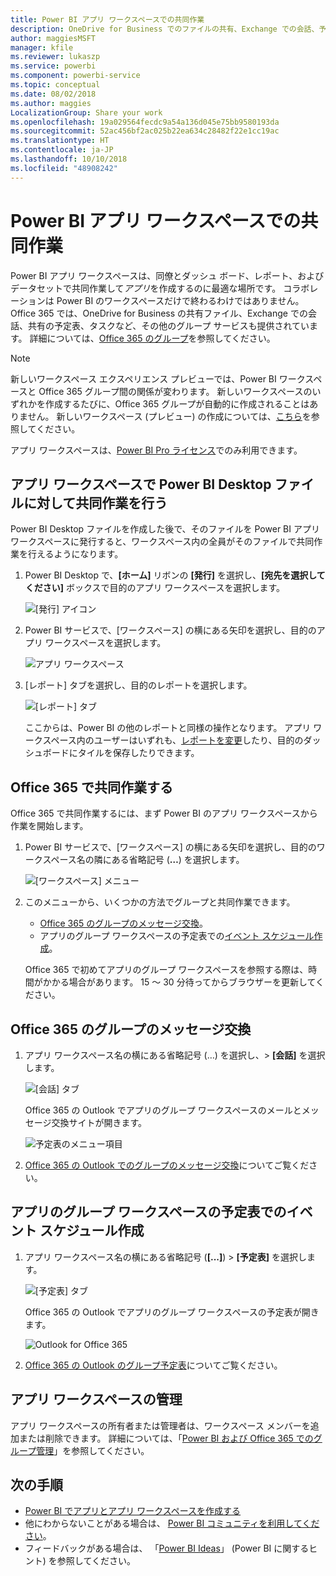 ```yaml
---
title: Power BI アプリ ワークスペースでの共同作業
description: OneDrive for Business でのファイルの共有、Exchange での会話、予定表、タスクなど、Office 365 のサービスを使って、Power BI アプリ ワークスペース内の Power BI Desktop ファイルに対して共同作業を行う方法を説明します。
author: maggiesMSFT
manager: kfile
ms.reviewer: lukaszp
ms.service: powerbi
ms.component: powerbi-service
ms.topic: conceptual
ms.date: 08/02/2018
ms.author: maggies
LocalizationGroup: Share your work
ms.openlocfilehash: 19a029564fecdc9a54a136d045e75bb9580193da
ms.sourcegitcommit: 52ac456bf2ac025b22ea634c28482f22e1cc19ac
ms.translationtype: HT
ms.contentlocale: ja-JP
ms.lasthandoff: 10/10/2018
ms.locfileid: "48908242"
---
```

# <a name="collaborate-in-your-power-bi-app-workspace"></a>Power BI アプリ ワークスペースでの共同作業
Power BI アプリ ワークスペースは、同僚とダッシュ ボード、レポート、およびデータセットで共同作業して*アプリ*を作成するのに最適な場所です。 コラボレーションは Power BI のワークスペースだけで終わるわけではありません。 Office 365 では、OneDrive for Business の共有ファイル、Exchange での会話、共有の予定表、タスクなど、その他のグループ サービスも提供されています。 詳細については、[Office 365 のグループ](https://support.office.com/article/Create-a-group-in-Office-365-7124dc4c-1de9-40d4-b096-e8add19209e9)を参照してください。

> [!NOTE]
> 新しいワークスペース エクスペリエンス プレビューでは、Power BI ワークスペースと Office 365 グループ間の関係が変わります。 新しいワークスペースのいずれかを作成するたびに、Office 365 グループが自動的に作成されることはありません。 新しいワークスペース (プレビュー) の作成については、[こちら](service-create-the-new-workspaces.md)を参照してください。

アプリ ワークスペースは、[Power BI Pro ライセンス](service-features-license-type.md)でのみ利用できます。

## <a name="collaborate-on-power-bi-desktop-files-in-your-app-workspace"></a>アプリ ワークスペースで Power BI Desktop ファイルに対して共同作業を行う
Power BI Desktop ファイルを作成した後で、そのファイルを Power BI アプリ ワークスペースに発行すると、ワークスペース内の全員がそのファイルで共同作業を行えるようになります。

1. Power BI Desktop で、**[ホーム]** リボンの **[発行]** を選択し、**[宛先を選択してください]** ボックスで目的のアプリ ワークスペースを選択します。
   
    ![[発行] アイコン](media/service-collaborate-power-bi-workspace/power-bi-group-publish-pbix.png)
2. Power BI サービスで、[ワークスペース] の横にある矢印を選択し、目的のアプリ ワークスペースを選択します。
   
    ![アプリ ワークスペース](media/service-collaborate-power-bi-workspace/power-bi-workspace-nav-arrow.png)
3. [レポート] タブを選択し、目的のレポートを選択します。
   
    ![[レポート] タブ](media/service-collaborate-power-bi-workspace/power-bi-workspace-report.png)
   
    ここからは、Power BI の他のレポートと同様の操作となります。 アプリ ワークスペース内のユーザーはいずれも、[レポートを変更](consumer/end-user-reports.md)したり、目的のダッシュボードにタイルを保存したりできます。

## <a name="collaborate-in-office-365"></a>Office 365 で共同作業する
Office 365 で共同作業するには、まず Power BI のアプリ ワークスペースから作業を開始します。

1. Power BI サービスで、[ワークスペース] の横にある矢印を選択し、目的のワークスペース名の隣にある省略記号 (**…**) を選択します。 
   
   ![[ワークスペース] メニュー](media/service-collaborate-power-bi-workspace/power-bi-app-ellipsis.png)
2. このメニューから、いくつかの方法でグループと共同作業できます。 
   
   * [Office 365 のグループのメッセージ交換](service-collaborate-power-bi-workspace.md#have-a-group-conversation-in-office-365)。
   * アプリのグループ ワークスペースの予定表での[イベント スケジュール作成](service-collaborate-power-bi-workspace.md#schedule-an-event-on-the-group-workspace-calendar)。
   
   Office 365 で初めてアプリのグループ ワークスペースを参照する際は、時間がかかる場合があります。 15 ～ 30 分待ってからブラウザーを更新してください。

## <a name="have-a-group-conversation-in-office-365"></a>Office 365 のグループのメッセージ交換
1. アプリ ワークスペース名の横にある省略記号 (…) を選択し、\> **[会話]** を選択します。 
   
    ![[会話] タブ](media/service-collaborate-power-bi-workspace/power-bi-app-ellipsis.png)
   
   Office 365 の Outlook でアプリのグループ ワークスペースのメールとメッセージ交換サイトが開きます。
   
   ![予定表のメニュー項目](media/service-collaborate-power-bi-workspace/pbi_grps_o365convo.png)
2. [Office 365 の Outlook でのグループのメッセージ交換](https://support.office.com/Article/Have-a-group-conversation-a0482e24-a769-4e39-a5ba-a7c56e828b22)についてご覧ください。

## <a name="schedule-an-event-on-the-apps-group-workspace-calendar"></a>アプリのグループ ワークスペースの予定表でのイベント スケジュール作成
1. アプリ ワークスペース名の横にある省略記号 (**[...]**) \> **[予定表]** を選択します。 
   
   ![[予定表] タブ](media/service-collaborate-power-bi-workspace/power-bi-app-ellipsis.png)
   
   Office 365 の Outlook でアプリのグループ ワークスペースの予定表が開きます。
   
   ![Outlook for Office 365](media/service-collaborate-power-bi-workspace/pbi_grps_o365_calendar.png)
2. [Office 365 の Outlook のグループ予定表](https://support.office.com/Article/Add-edit-and-subscribe-to-group-events-0cf1ad68-1034-4306-b367-d75e9818376a)についてご覧ください。

## <a name="manage-an-app-workspace"></a>アプリ ワークスペースの管理
アプリ ワークスペースの所有者または管理者は、ワークスペース メンバーを追加または削除できます。 詳細については、「[Power BI および Office 365 でのグループ管理](service-manage-app-workspace-in-power-bi-and-office-365.md)」を参照してください。

## <a name="next-steps"></a>次の手順
* [Power BI でアプリとアプリ ワークスペースを作成する](service-create-distribute-apps.md)
* 他にわからないことがある場合は、 [Power BI コミュニティを利用してください](http://community.powerbi.com/)。
* フィードバックがある場合は、 「[Power BI Ideas](https://ideas.powerbi.com/forums/265200-power-bi)」 (Power BI に関するヒント) を参照してください。

